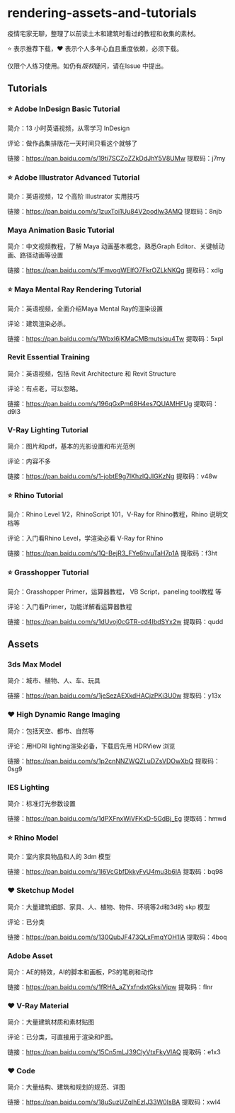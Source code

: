 # rendering-assets-and-tutorials

疫情宅家无聊，整理了以前读土木和建筑时看过的教程和收集的素材。

:star: 表示推荐下载，:heart: 表示个人多年心血且重度依赖，必须下载。

仅限个人练习使用。如仍有*版权*疑问，请在Issue 中提出。

## Tutorials

### :star: Adobe InDesign Basic Tutorial

简介：13 小时英语视频，从零学习 InDesign

评论：做作品集排版花一天时间只看这个就够了

链接：<https://pan.baidu.com/s/19ti7SCZoZZkDdJhY5V8UMw>
提取码：j7my

### :star: Adobe Illustrator Advanced Tutorial

简介：英语视频，12 个高阶 Illustrator 实用技巧

链接：<https://pan.baidu.com/s/1zuxToi1Uu84V2podlw3AMQ>
提取码：8njb

### Maya Animation Basic Tutorial

简介：中文视频教程，了解 Maya 动画基本概念，熟悉Graph Editor、关键帧动画、路径动画等设置

链接：<https://pan.baidu.com/s/1FmvogWElfO7FkrOZLkNKQg>
提取码：xdlg

### :star: Maya Mental Ray Rendering Tutorial

简介：英语视频，全面介绍Maya Mental Ray的渲染设置

评论：建筑渲染必杀。

链接：<https://pan.baidu.com/s/1Wbxl6jKMaCMBmutsiqu4Tw>
提取码：5xpl

### Revit Essential Training

简介：英语视频，包括 Revit Architecture 和 Revit Structure

评论：有点老，可以忽略。

链接：<https://pan.baidu.com/s/196qGxPm68H4es7QUAMHFUg>
提取码：d9l3

### V-Ray Lighting Tutorial

简介：图片和pdf，基本的光影设置和布光范例

评论：内容不多

链接：<https://pan.baidu.com/s/1-jobtE9g7lKhzlQJIGKzNg>
提取码：v48w

### :star: Rhino Tutorial

简介：Rhino Level 1/2，RhinoScript 101，V-Ray for Rhino教程，Rhino 说明文档等

评论：入门看Rhino Level，学渲染必看 V-Ray for Rhino

链接：<https://pan.baidu.com/s/1Q-BejR3_FYe6hvuTaH7p1A>
提取码：f3ht

### :star: Grasshopper Tutorial

简介：Grasshopper Primer，运算器教程， VB Script，paneling tool教程 等

评论：入门看Primer，功能详解看运算器教程

链接：<https://pan.baidu.com/s/1dUvoj0cGTR-cd4IbdSYx2w>
提取码：qudd

## Assets

### 3ds Max Model

简介：城市、植物、人、车、玩具

链接：<https://pan.baidu.com/s/1jeSezAEXkdHACjzPKi3U0w>
提取码：y13x

### :heart: High Dynamic Range Imaging

简介：包括天空、都市、自然等

评论：用HDRI lighting渲染必备，下载后先用 HDRView 浏览

链接：<https://pan.baidu.com/s/1p2cnNNZWQZLuDZsVDOwXbQ>
提取码：0sg9

### IES Lighting

简介：标准灯光参数设置

链接：<https://pan.baidu.com/s/1dPXFnxWiVFKxD-5GdBj_Eg>
提取码：hmwd

### :star: Rhino Model

简介：室内家具物品和人的 3dm 模型

链接：<https://pan.baidu.com/s/1I6VcGbfDkkyFvU4mu3b6lA>
提取码：bq98

### :heart: Sketchup Model

简介：大量建筑细部、家具、人、植物、物件、环境等2d和3d的 skp 模型

评论：已分类

链接：<https://pan.baidu.com/s/130QubJF473QLxFmqYOH1lA>
提取码：4boq

### Adobe Asset

简介：AE的特效，AI的脚本和画板，PS的笔刷和动作

链接：<https://pan.baidu.com/s/1fRHA_aZYxfndxtGksiVipw>
提取码：flnr

### :heart: V-Ray Material

简介：大量建筑材质和素材贴图

评论：已分类，可直接用于渲染和P图。

链接：<https://pan.baidu.com/s/15Cn5mLJ39ClyVtxFkyVIAQ>
提取码：e1x3

### :heart: Code

简介：大量结构、建筑和规划的规范、详图

链接：<https://pan.baidu.com/s/18uSuzUZqlhEzIJ33W0IsBA>
提取码：xwl4

